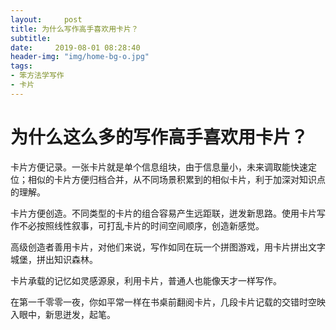 ```yaml
---
layout:     post
title: 为什么写作高手喜欢用卡片？
subtitle: 
date:     2019-08-01 08:28:40
header-img: "img/home-bg-o.jpg"
tags:  
- 笨方法学写作
- 卡片  
---
```




# 为什么这么多的写作高手喜欢用卡片？

卡片方便记录。一张卡片就是单个信息组块，由于信息量小，未来调取能快速定位；相似的卡片方便归档合并，从不同场景积累到的相似卡片，利于加深对知识点的理解。

卡片方便创造。不同类型的卡片的组合容易产生远距联，迸发新思路。使用卡片写作不必按照线性叙事，可打乱卡片的时间空间顺序，创造新感觉。

高级创造者善用卡片，对他们来说，写作如同在玩一个拼图游戏，用卡片拼出文字城堡，拼出知识森林。<!-- more -->

卡片承载的记忆如灵感源泉，利用卡片，普通人也能像天才一样写作。

在第一千零零一夜，你如平常一样在书桌前翻阅卡片，几段卡片记载的交错时空映入眼中，新思迸发，起笔。